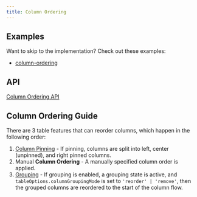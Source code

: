 ```yaml
---
title: Column Ordering
---
```


## Examples

Want to skip to the implementation? Check out these examples:

- [column-ordering](../framework/react/examples/column-ordering)

## API

[Column Ordering API](../api/features/column-ordering)

## Column Ordering Guide

There are 3 table features that can reorder columns, which happen in the following order:

1. [Column Pinning](../guide/column-pinning) - If pinning, columns are split into left, center (unpinned), and right pinned columns.
2. Manual **Column Ordering** - A manually specified column order is applied.
3. [Grouping](../guide/grouping) - If grouping is enabled, a grouping state is active, and `tableOptions.columnGroupingMode` is set to `'reorder' | 'remove'`, then the grouped columns are reordered to the start of the column flow.
